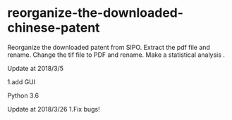 # reorganize-the-downloaded-chinese-patent

Reorganize the downloaded patent from SIPO. Extract the pdf file and rename. Change the tif file to PDF and rename. Make a  statistical analysis .

Update at 2018/3/5

1.add GUI

Python 3.6

Update at 2018/3/26
1.Fix bugs!
